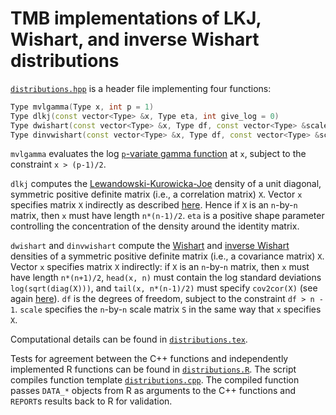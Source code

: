 # TMB implementations of LKJ, Wishart, and inverse Wishart distributions

[`distributions.hpp`](distributions.hpp) is a header file implementing
four functions:

```cpp
Type mvlgamma(Type x, int p = 1)
Type dlkj(const vector<Type> &x, Type eta, int give_log = 0)
Type dwishart(const vector<Type> &x, Type df, const vector<Type> &scale, int give_log = 0)
Type dinvwishart(const vector<Type> &x, Type df, const vector<Type> &scale, int give_log = 0)
```

`mvlgamma` evaluates the log
[`p`-variate gamma function](https://en.wikipedia.org/wiki/Multivariate_gamma_function)
at `x`, subject to the constraint `x > (p-1)/2`.

`dlkj` computes the
[Lewandowski-Kurowicka-Joe](https://mc-stan.org/docs/functions-reference/lkj-correlation.html)
density of a unit diagonal, symmetric positive definite matrix
(i.e., a correlation matrix) `X`.
Vector `x` specifies matrix `X` indirectly as described
[here](https://kaskr.github.io/adcomp/classdensity_1_1UNSTRUCTURED__CORR__t.html).
Hence if `X` is an `n`-by-`n` matrix, then `x` must have length `n*(n-1)/2`.
`eta` is a positive shape parameter controlling the concentration
of the density around the identity matrix.

`dwishart` and `dinvwishart` compute the
[Wishart](https://mc-stan.org/docs/functions-reference/wishart-distribution.html)
and
[inverse Wishart](https://mc-stan.org/docs/functions-reference/inverse-wishart-distribution.html)
densities of a symmetric positive definite matrix
(i.e., a covariance matrix) `X`.
Vector `x` specifies matrix `X` indirectly:
if `X` is an `n`-by-`n` matrix, then `x` must have length `n*(n+1)/2`,
`head(x, n)` must contain the log standard deviations `log(sqrt(diag(X)))`,
and `tail(x, n*(n-1)/2)` must specify `cov2cor(X)`
(see again [here](https://kaskr.github.io/adcomp/classdensity_1_1UNSTRUCTURED__CORR__t.html)).
`df` is the degrees of freedom, subject to the constraint `df > n - 1`.
`scale` specifies the `n`-by-`n` scale matrix `S` in the same way that
`x` specifies `X`.

Computational details can be found in [`distributions.tex`](distributions.tex).

Tests for agreement between the C++ functions and independently implemented
R functions can be found in [`distributions.R`](distributions.R).
The script compiles function template [`distributions.cpp`](distributions.cpp).
The compiled function passes `DATA_*` objects from R as arguments to the C++
functions and `REPORT`s results back to R for validation.
